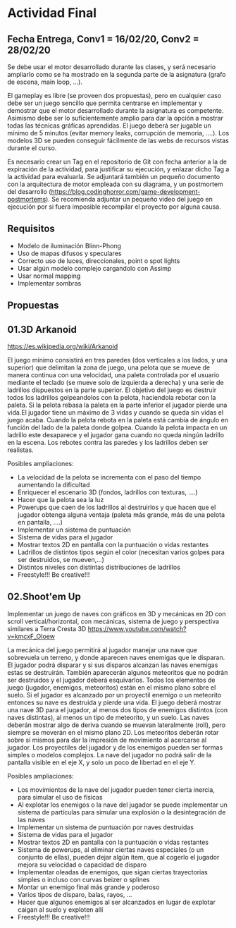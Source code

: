 # Actividad Final

## Fecha Entrega, Conv1 = 16/02/20, Conv2 = 28/02/20

Se debe usar el motor desarrollado durante las clases, y será necesario ampliarlo como se ha mostrado en la segunda parte de la asignatura (grafo de escena, main loop, ...).

El gameplay es libre (se proveen dos propuestas), pero en cualquier caso debe ser un juego sencillo que permita centrarse en implementar y demostrar que el motor desarrollado durante la asignatura es competente. Asimismo debe ser lo suficientemente amplio para dar la opción a mostrar todas las técnicas gráficas aprendidas. El juego deberá ser jugable un mínimo de 5 minutos (evitar memory leaks, corrupción de memoria, ....). Los modelos 3D se pueden conseguir fácilmente de las webs de recursos vistas durante el curso.

Es necesario crear un Tag en el repositorio de Git con fecha anterior a la de expiración de la actividad, para justificar su ejecución, y enlazar dicho Tag a la actividad para evaluarla. Se adjuntará también un pequeño documento con la arquitectura de motor empleada con su diagrama, y un postmortem del desarrollo (https://blog.codinghorror.com/game-development-postmortems). Se recomienda adjuntar un pequeño video del juego en ejecución por si fuera imposible recompilar el proyecto por alguna causa.

## Requisitos

- Modelo de iluminación Blinn-Phong
- Uso de mapas difusos y speculares
- Correcto uso de luces, direccionales, point o spot lights
- Usar algún modelo complejo cargandolo con Assimp
- Usar normal mapping
- Implementar sombras

## Propuestas

## 01.3D Arkanoid

https://es.wikipedia.org/wiki/Arkanoid

El juego mínimo consistirá en tres paredes (dos verticales a los lados, y una superior) que delimitan la zona de juego, una pelota que se mueve de manera continua con una velocidad, una paleta controlada por el usuario mediante el teclado (se mueve solo de izquierda a derecha) y una serie de ladrillos dispuestos en la parte superior. El objetivo del juego es destruir todos los ladrillos golpeandolos con la pelota, haciendola rebotar con la paleta. Si la pelota rebasa la paleta en la parte inferior el jugador pierde una vida.El jugador tiene un máximo de 3 vidas y cuando se queda sin vidas el juego acaba. Cuando la pelota rebota en la paleta está cambia de ángulo en función del lado de la paleta donde golpea. Cuando la pelota impacta en un ladrillo este desaparece y el jugador gana cuando no queda ningún ladrillo en la escena. Los rebotes contra las paredes y los ladrillos deben ser realistas.

Posibles ampliaciones:
- La velocidad de la pelota se incrementa con el paso del tiempo aumentando la dificultad
- Enriquecer el escenario 3D (fondos, ladrillos con texturas, ....)
- Hacer que la pelota sea la luz
- Powerups que caen de los ladrillos al destruirlos y que hacen que el jugador obtenga alguna ventaja (paleta más grande, más de una pelota en pantalla, ....)
- Implementar un sistema de puntuación
- Sistema de vidas para el jugador
- Mostrar textos 2D en pantalla con la puntuación o vidas restantes
- Ladrillos de distintos tipos según el color (necesitan varios golpes para ser destruidos, se mueven,...)
- Distintos niveles con distintas distribuciones de ladrillos
- Freestyle!!! Be creative!!!

## 02.Shoot'em Up

Implementar un juego de naves con gráficos en 3D y mecánicas en 2D con scroll vertical/horizontal, con mecánicas, sistema de juego y perspectiva similares a Terra Cresta 3D https://www.youtube.com/watch?v=kmcxF_OIoew

La mecánica del juego permitirá al jugador manejar una nave que sobrevuela un terreno, y donde aparecen naves enemigas que le disparan. El jugador podrá disparar y si sus disparos alcanzan las naves enemigas estas se destruirán. También aparecerán algunos meteoritos que no podrán ser destruidos y el jugador deberá esquivarlos. Todos los elementos de juego (jugador, enemigos, meteoritos) están en el mismo plano sobre el suelo. Si el jugador es alcanzado por un proyectil enemigo o un meteorito entonces su nave es destruida y pierde una vida. El juego deberá mostrar una nave 3D para el jugador, al menos dos tipos de enemigos distintos (con naves distintas), al menos un tipo de meteorito, y un suelo. Las naves deberán mostrar algo de deriva cuando se muevan lateralmente (roll), pero siempre se moverán en el mismo plano 2D. Los meteoritos deberán rotar sobre sí mismos para dar la impresión de movimiento al acercarse al jugador. Los proyectiles del jugador y de los enemigos pueden ser formas simples o modelos complejos. La nave del jugador no podrá salir de la pantalla visible en el eje X, y solo un poco de libertad en el eje Y.

Posibles ampliaciones:
- Los movimientos de la nave del jugador pueden tener cierta inercia, para simular el uso de físicas
- Al explotar los enemigos o la nave del jugador se puede implementar un sistema de partículas para simular una explosión o la desintegración de las naves
- Implementar un sistema de puntuación por naves destruidas
- Sistema de vidas para el jugador
- Mostrar textos 2D en pantalla con la puntuación o vidas restantes
- Sistema de powerups, al eliminar ciertas naves especiales (o un conjunto de ellas), pueden dejar algún item, que al cogerlo el jugador mejora su velocidad o capacidad de disparo
- Implementar oleadas de enemigos, que sigan ciertas trayectorias simples o incluso con curvas beizer o splines
- Montar un enemigo final más grande y poderoso
- Varios tipos de disparo, balas, rayos, ...
- Hacer que algunos enemigos al ser alcanzados en lugar de explotar caigan al suelo y exploten allí
- Freestyle!!! Be creative!!!